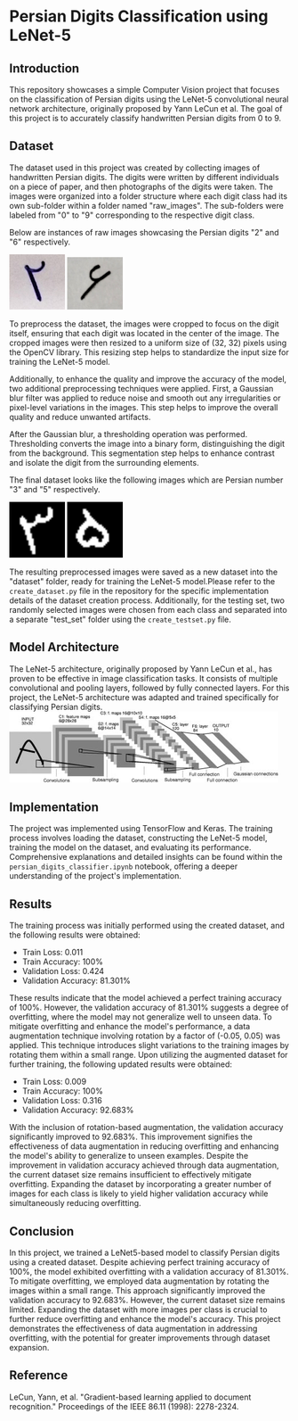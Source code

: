 # Persian Digits Classification using LeNet-5

## Introduction
This repository showcases a simple Computer Vision project that focuses on the classification of Persian digits using the LeNet-5 convolutional neural network architecture, originally proposed by Yann LeCun et al. The goal of this project is to accurately classify handwritten Persian digits from 0 to 9.

## Dataset
The dataset used in this project was created by collecting images of handwritten Persian digits. The digits were written by different individuals on a piece of paper, and then photographs of the digits were taken. The images were organized into a folder structure where each digit class had its own sub-folder within a folder named "raw_images". The sub-folders were labeled from "0" to "9" corresponding to the respective digit class.

Below are instances of raw images showcasing the Persian digits "2" and "6" respectively.

<p align="left">
  <img src="https://github.com/pirhooshyaran/persian-digits-classification-using-LeNet5/blob/master/raw_images/2/001.png" width="100" alt="Number 2">
  <img src="https://github.com/pirhooshyaran/persian-digits-classification-using-LeNet5/blob/master/raw_images/6/001.png" width="100" alt="Number 6">
</p>

To preprocess the dataset, the images were cropped to focus on the digit itself, ensuring that each digit was located in the center of the image. The cropped images were then resized to a uniform size of (32, 32) pixels using the OpenCV library. This resizing step helps to standardize the input size for training the LeNet-5 model.

Additionally, to enhance the quality and improve the accuracy of the model, two additional preprocessing techniques were applied. First, a Gaussian blur filter was applied to reduce noise and smooth out any irregularities or pixel-level variations in the images. This step helps to improve the overall quality and reduce unwanted artifacts.

After the Gaussian blur, a thresholding operation was performed. Thresholding converts the image into a binary form, distinguishing the digit from the background. This segmentation step helps to enhance contrast and isolate the digit from the surrounding elements.

The final dataset looks like the following images which are Persian number "3" and "5" respectively.

<p align="left">
  <img src="https://github.com/pirhooshyaran/persian-digits-classification-using-LeNet5/blob/master/dataset/3/001.png" width="100" alt="Number 2">
  <img src="https://github.com/pirhooshyaran/persian-digits-classification-using-LeNet5/blob/master/dataset/5/001.png" width="100" alt="Number 6">
</p>

The resulting preprocessed images were saved as a new dataset into the "dataset" folder, ready for training the LeNet-5 model.Please refer to the `create_dataset.py` file in the repository for the specific implementation details of the dataset creation process. Additionally, for the testing set, two randomly selected images were chosen from each class and separated into a separate "test_set" folder using the `create_testset.py` file.
## Model Architecture
The LeNet-5 architecture, originally proposed by Yann LeCun et al., has proven to be effective in image classification tasks. It consists of multiple convolutional and pooling layers, followed by fully connected layers. For this project, the LeNet-5 architecture was adapted and trained specifically for classifying Persian digits.
![LeNet-5 Architecture](https://github.com/pirhooshyaran/persian-digits-classification-using-LeNet5/blob/master/images/LeNet5_architecture.png)
## Implementation
The project was implemented using TensorFlow and Keras. The training process involves loading the dataset, constructing the LeNet-5 model, training the model on the dataset, and evaluating its performance. Comprehensive explanations and detailed insights can be found within the `persian_digits_classifier.ipynb` notebook, offering a deeper understanding of the project's implementation.
## Results
The training process was initially performed using the created dataset, and the following results were obtained:
* Train Loss: 0.011
* Train Accuracy: 100%
* Validation Loss: 0.424
* Validation Accuracy: 81.301%

These results indicate that the model achieved a perfect training accuracy of 100%. However, the validation accuracy of 81.301% suggests a degree of overfitting, where the model may not generalize well to unseen data.
To mitigate overfitting and enhance the model's performance, a data augmentation technique involving rotation by a factor of (-0.05, 0.05) was applied. This technique introduces slight variations to the training images by rotating them within a small range.
Upon utilizing the augmented dataset for further training, the following updated results were obtained:
* Train Loss: 0.009
* Train Accuracy: 100%
* Validation Loss: 0.316
* Validation Accuracy: 92.683%

With the inclusion of rotation-based augmentation, the validation accuracy significantly improved to 92.683%. This improvement signifies the effectiveness of data augmentation in reducing overfitting and enhancing the model's ability to generalize to unseen examples. Despite the improvement in validation accuracy achieved through data augmentation, the current dataset size remains insufficient to effectively mitigate overfitting. Expanding the dataset by incorporating a greater number of images for each class is likely to yield higher validation accuracy while simultaneously reducing overfitting.
## Conclusion
In this project, we trained a LeNet5-based model to classify Persian digits using a created dataset. Despite achieving perfect training accuracy of 100%, the model exhibited overfitting with a validation accuracy of 81.301%. To mitigate overfitting, we employed data augmentation by rotating the images within a small range. This approach significantly improved the validation accuracy to 92.683%. However, the current dataset size remains limited. Expanding the dataset with more images per class is crucial to further reduce overfitting and enhance the model's accuracy. This project demonstrates the effectiveness of data augmentation in addressing overfitting, with the potential for greater improvements through dataset expansion.

## Reference
LeCun, Yann, et al. "Gradient-based learning applied to document recognition." Proceedings of the IEEE 86.11 (1998): 2278-2324.